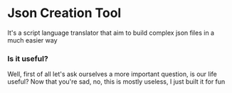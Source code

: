 # Json Creation Tool

It's a script language translator that aim to build complex json files in a much easier way


### Is it useful?
Well, first of all let's ask ourselves a more important question, is our life useful?
Now that you're sad, no, this is mostly useless, I just built it for fun